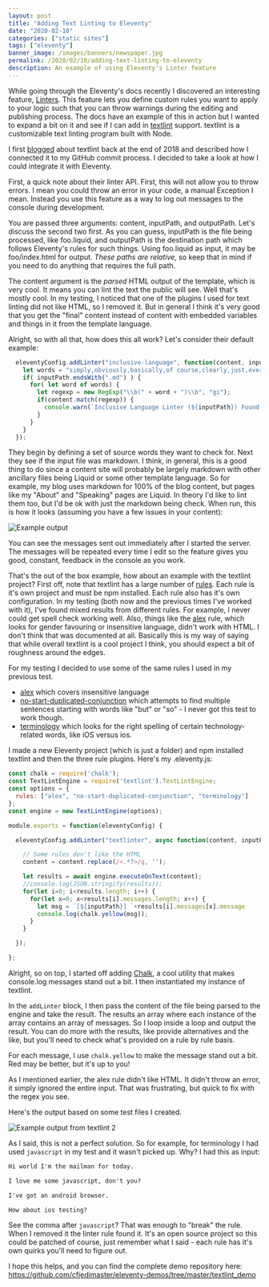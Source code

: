 ```yaml
---
layout: post
title: "Adding Text Linting to Eleventy"
date: "2020-02-10"
categories: ["static sites"]
tags: ["eleventy"]
banner_image: /images/banners/newspaper.jpg
permalink: /2020/02/10/adding-text-linting-to-eleventy
description: An example of using Eleventy's Linter feature
---
```


While going through the Eleventy's docs recently I discovered an interesting feature, [Linters](https://www.11ty.dev/docs/config/#linters). This feature lets you define custom rules you want to apply to your logic such that you can throw warnings during the editing and publishing process. The docs have an example of this in action but I wanted to expand a bit on it and see if I can add in [textlint](https://textlint.github.io/) support. textlint is a customizable text linting program built with Node. 

I first [blogged](https://www.raymondcamden.com/2018/12/28/adding-automated-text-linting-to-my-blog) about textlint back at the end of 2018 and described how I connected it to my GitHub commit process. I decided to take a look at how I could integrate it with Eleventy.

First, a quick note about their linter API. First, this will not allow you to throw errors. I mean you could throw an error in your code, a manual Exception I mean. Instead you use this feature as a way to log out messages to the console during development.

You are passed three arguments: content, inputPath, and outputPath. Let's discuss the second two first. As you can guess, inputPath is the file being processed, like foo.liquid, and outputPath is the destination path which follows Eleventy's rules for such things. Using foo.liquid as input, it may be foo/index.html for output. *These paths are relative*, so keep that in mind if you need to do anything that requires the full path.

The content argument is the *parsed* HTML output of the template, which is very cool. It means you can lint the text the public will see. Well that's mostly cool. In my testing, I noticed that one of the plugins I used for text linting did not like HTML, so I removed it. But in general I think it's very good that you get the "final" content instead of content with embedded variables and things in it from the template language. 

Alright, so with all that, how does this all work? Let's consider their default example:

```js
  eleventyConfig.addLinter("inclusive-language", function(content, inputPath, outputPath) {
    let words = "simply,obviously,basically,of course,clearly,just,everyone knows,however,easy".split(",");
    if( inputPath.endsWith(".md") ) {
      for( let word of words) {
        let regexp = new RegExp("\\b(" + word + ")\\b", "gi");
        if(content.match(regexp)) {
          console.warn(`Inclusive Language Linter (${inputPath}) Found: ${word}`);
        }
      }
    }
  });
```

They begin by defining a set of source words they want to check for. Next they see if the input file was markdown. I think, in general, this is a good thing to do since a content site will probably be largely markdown with other ancillary files being Liquid or some other template language. So for example, my blog uses markdown for 100% of the blog content, but pages like my "About" and "Speaking" pages are Liquid. In theory I'd like to lint them too, but I'd be ok with just the markdown being check. When run, this is how it looks (assuming you have a few issues in your content):

<img src="https://static.raymondcamden.com/images/2020/02/tl1.png" alt="Example output" class="imgborder imgcenter">

You can see the messages sent out immediately after I started the server. The messages will be repeated every time I edit so the feature gives you good, constant, feedback in the console as you work. 

That's the out of the box example, how about an example with the textlint project? First off, note that textlint has a large number of [rules](https://github.com/textlint/textlint/wiki/Collection-of-textlint-rule). Each rule is it's own project and must be npm installed. Each rule also has it's own configuration. In my testing (both now and the previous times I've worked with it), I've found mixed results from different rules. For example, I never could get spell check working well. Also, things like the [alex](https://github.com/azu/textlint-rule-alex) rule, which looks for gender favouring or insensitive language, didn't work with HTML. I don't think that was documented at all. Basically this is my way of saying that while overall textlint is a cool project I think, you should expect a bit of roughness around the edges. 

For my testing I decided to use some of the same rules I used in my previous test.

* [alex](https://github.com/azu/textlint-rule-alex) which covers insensitive language
* [no-start-duplicated-conjunction](https://github.com/azu/textlint-rule-no-start-duplicated-conjunction) which attempts to find multiple sentences starting with words like "but" or "so" - I never got this test to work though.
* [terminology](https://github.com/sapegin/textlint-rule-terminology) which looks for the right spelling of certain technology-related words, like iOS versus ios.
  
I made a new Eleventy project (which is just a folder) and npm installed textlint and then the three rule plugins. Here's my .eleventy.js:

```js
const chalk = require('chalk');
const TextLintEngine = require('textlint').TextLintEngine;
const options = {
  rules: ["alex", "no-start-duplicated-conjunction", "terminology"]
};
const engine = new TextLintEngine(options);

module.exports = function(eleventyConfig) {

  eleventyConfig.addLinter("textlinter", async function(content, inputPath, outputPath) {

    // Some rules don't like the HTML
    content = content.replace(/<.*?>/g, '');

    let results = await engine.executeOnText(content);
    //console.log(JSON.stringify(results));
    for(let i=0; i<results.length; i++) {
      for(let x=0; x<results[i].messages.length; x++) {
        let msg = `[${inputPath}] `+results[i].messages[x].message
        console.log(chalk.yellow(msg));
      }
    }

  });

};
```

Alright, so on top, I started off adding [Chalk](https://github.com/chalk/chalk#readme), a cool utility that makes console.log messages stand out a bit. I then instantiated my instance of textlint. 

In the `addLinter` block, I then pass the content of the file being parsed to the engine and take the result. The results an array where each instance of the array contains an array of messages. So I loop inside a loop and output the result. You can do more with the results, like provide alternatives and the like, but you'll need to check what's provided on a rule by rule basis.

For each message, I use `chalk.yellow` to make the message stand out a bit. Red may be better, but it's up to you!

As I mentioned earlier, the alex rule didn't like HTML. It didn't throw an error, it simply ignored the entire input. That was frustrating, but quick to fix with the regex you see. 

Here's the output based on some test files I created.

<img src="https://static.raymondcamden.com/images/2020/02/tl2.png" alt="Example output from textlint 2" class="imgborder imgcenter">

As I said, this is not a perfect solution. So for example, for terminology I had used `javascript` in my test and it wasn't picked up. Why? I had this as input:

```html
Hi world I'm the mailman for today.

I love me some javascript, don't you?

I've got an android browser.

How about ios testing?
```

See the comma after `javascript`? That was enough to "break" the rule. When I removed it the linter rule found it. It's an open source project so this could be patched of course, just remember what I said - each rule has it's own quirks you'll need to figure out. 

I hope this helps, and you can find the complete demo repository here: <https://github.com/cfjedimaster/eleventy-demos/tree/master/textlint_demo>